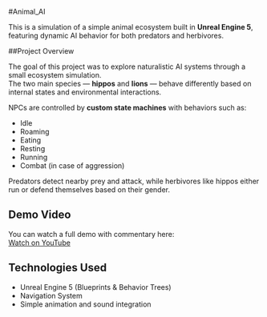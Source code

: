 #Animal_AI

This is a simulation of a simple animal ecosystem built in **Unreal Engine 5**, featuring dynamic AI behavior for both predators and herbivores.

##Project Overview

The goal of this project was to explore naturalistic AI systems through a small ecosystem simulation.  
The two main species — **hippos** and **lions** — behave differently based on internal states and environmental interactions.

NPCs are controlled by **custom state machines** with behaviors such as:

- Idle
- Roaming
- Eating
- Resting
- Running
- Combat (in case of aggression)

Predators detect nearby prey and attack, while herbivores like hippos either run or defend themselves based on their gender.

## Demo Video

You can watch a full demo with commentary here:  
[Watch on YouTube]([https://your-youtube-link-here.com](https://youtu.be/48MnfT_FySk))

## Technologies Used

- Unreal Engine 5 (Blueprints & Behavior Trees)
- Navigation System
- Simple animation and sound integration
